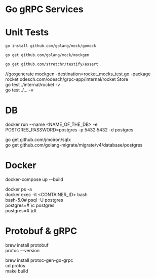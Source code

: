 Go gRPC Services
=

Unit Tests
=
``` bash
go install github.com/golang/mock/gomock
```
``` bash
go get github.com/golang/mock/mockgen
```
``` bash
go get github.com/stretchr/testify/assert
```

//go:generate mockgen -destination=rocket_mocks_test.go -package rocket odesch.com/odesch/grpc-app/internal/rocket Store <br />
go test ./internal/rocket -v <br />
go test ./... -v 

DB
=
docker run --name <NAME_OF_THE_DB> -e POSTGRES_PASSWORD=postgres -p 5432:5432 -d postgres

go get github.com/jmoiron/sqlx <br />
go get github.com/golang-migrate/migrate/v4/database/postgres

Docker
=
docker-compose up --build

docker ps -a <br />
docker exec -it <CONTAINER_ID> bash <br />
bash-5.0# psql -U postgres <br />
postgres=# \c postgres <br />
postgres=# \dt <br />

Protobuf & gRPC
=
brew install protobuf <br />
protoc --version

brew install protoc-gen-go-grpc <br />
cd protos <br/>
make build

